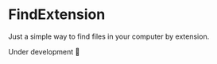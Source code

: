 # FindExtension

Just a simple way to find files in your computer by extension.

Under development 🙂
